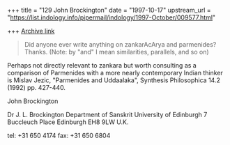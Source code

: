 +++
title = "129 John Brockington"
date = "1997-10-17"
upstream_url = "https://list.indology.info/pipermail/indology/1997-October/009577.html"

+++
[Archive link](https://list.indology.info/pipermail/indology/1997-October/009577.html)

>
>Did anyone ever write anything on zankarAcArya and parmenides? Thanks.
>(Note: by "and" I mean similarities, parallels, and so on)
>
Perhaps not directly relevant to zankara but worth consulting as a comparison of
Parmenides with a more nearly contemporary Indian thinker is Mislav Jezic, "Parmenides
and Uddaalaka", Synthesis Philosophica 14.2 (1992) pp. 427-440.

John Brockington

Dr J. L. Brockington
Department of Sanskrit
University of Edinburgh
7 Buccleuch Place
Edinburgh   EH8 9LW     U.K.

tel: +31 650 4174
fax: +31 650 6804



